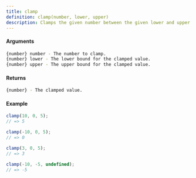 ```yaml
---
title: clamp
definition: clamp(number, lower, upper)
description: Clamps the given number between the given lower and upper bounds.
---
```



#### Arguments


```bash
{number} number - The number to clamp.
{number} lower - The lower bound for the clamped value.
{number} upper - The upper bound for the clamped value.
```


#### Returns


```bash
{number} - The clamped value.
```


#### Example


```ts
clamp(10, 0, 5);
// => 5

clamp(-10, 0, 5);
// => 0

clamp(3, 0, 5);
// => 3

clamp(-10, -5, undefined);
// => -5
```